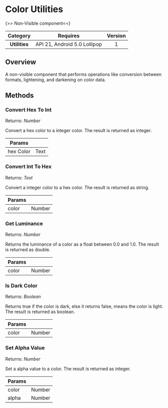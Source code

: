 # Color Utilities

{>> Non-Visible component<<}

| Category | Requires | Version |
|:--------:|:-------:|:--------:|
|**Utilities**|<span class="chip chip-any">API 21, Android 5.0 Lollipop</span>|<span class="chip chip-number">1</span>|

## Overview

A non-visible component that performs operations like conversion between formats, lightening, and darkening on color data.

## Methods

### Convert Hex To Int

<span class="chip chip-number">Returns: <i>Number</i></span>

Convert a hex color to a integer color. The result is returned as integer.

<div class="block" ai2-block="method" not-rendered="true" value="%7B%22componentName%22:%20%22Color%20Utilities%22,%20%22name%22:%20%22Convert%20Hex%20To%20Int%22,%20%22output%22:%20true,%20%22param%22:%20%5B%22hex%20Color%22%5D%7D"></div>

| Params | []() |
|--------|------|
|hex Color|<span class="chip chip-text">Text</span>|

### Convert Int To Hex

<span class="chip chip-text">Returns: <i>Text</i></span>

Convert a integer color to a hex color. The result is returned as string.

<div class="block" ai2-block="method" not-rendered="true" value="%7B%22componentName%22:%20%22Color%20Utilities%22,%20%22name%22:%20%22Convert%20Int%20To%20Hex%22,%20%22output%22:%20true,%20%22param%22:%20%5B%22color%22%5D%7D"></div>

| Params | []() |
|--------|------|
|color|<span class="chip chip-number">Number</span>|

### Get Luminance

<span class="chip chip-number">Returns: <i>Number</i></span>

Returns the luminance of a color as a float between 0.0 and 1.0. The result is returned as double.

<div class="block" ai2-block="method" not-rendered="true" value="%7B%22componentName%22:%20%22Color%20Utilities%22,%20%22name%22:%20%22Get%20Luminance%22,%20%22output%22:%20true,%20%22param%22:%20%5B%22color%22%5D%7D"></div>

| Params | []() |
|--------|------|
|color|<span class="chip chip-number">Number</span>|

### Is Dark Color

<span class="chip chip-boolean">Returns: <i>Boolean</i></span>

Returns true if the color is dark, else it returns false, means the color is light. The result is returned as boolean.

<div class="block" ai2-block="method" not-rendered="true" value="%7B%22componentName%22:%20%22Color%20Utilities%22,%20%22name%22:%20%22Is%20Dark%20Color%22,%20%22output%22:%20true,%20%22param%22:%20%5B%22color%22%5D%7D"></div>

| Params | []() |
|--------|------|
|color|<span class="chip chip-number">Number</span>|

### Set Alpha Value

<span class="chip chip-number">Returns: <i>Number</i></span>

Set a alpha value to a color. The result is returned as integer.

<div class="block" ai2-block="method" not-rendered="true" value="%7B%22componentName%22:%20%22Color%20Utilities%22,%20%22name%22:%20%22Set%20Alpha%20Value%22,%20%22output%22:%20true,%20%22param%22:%20%5B%22color%22,%20%22alpha%22%5D%7D"></div>

| Params | []() |
|--------|------|
|color|<span class="chip chip-number">Number</span>|
|alpha|<span class="chip chip-number">Number</span>|
